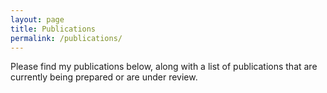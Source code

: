 ```yaml
---
layout: page
title: Publications
permalink: /publications/
---
```


Please find my publications below, along with a list of publications that are currently being prepared or are under review.
